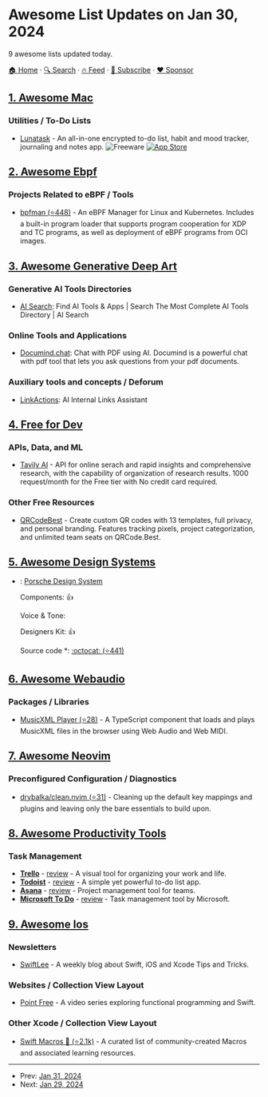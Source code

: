 # Awesome List Updates on Jan 30, 2024

9 awesome lists updated today.

[🏠 Home](/README.md) · [🔍 Search](https://www.trackawesomelist.com/search/) · [🔥 Feed](https://www.trackawesomelist.com/rss.xml) · [📮 Subscribe](https://trackawesomelist.us17.list-manage.com/subscribe?u=d2f0117aa829c83a63ec63c2f&id=36a103854c) · [❤️  Sponsor](https://github.com/sponsors/theowenyoung)



## [1. Awesome Mac](/content/jaywcjlove/awesome-mac/README.md)

### Utilities / To-Do Lists

*   [Lunatask](https://lunatask.app) - An all-in-one encrypted to-do list, habit and mood tracker, journaling and notes app. ![Freeware](https://jaywcjlove.github.io/sb/ico/min-free.svg "Freeware") [![App Store](https://jaywcjlove.github.io/sb/ico/min-app-store.svg "App Store Software")](https://apps.apple.com/us/app/lunatask-a-better-to-do-list/id1583719331?mt=12)

## [2. Awesome Ebpf](/content/zoidbergwill/awesome-ebpf/README.md)

### Projects Related to eBPF / Tools

*   [bpfman (⭐448)](https://github.com/bpfman/bpfman) - An eBPF Manager for Linux and Kubernetes. Includes a built-in program loader that supports program cooperation for XDP and TC programs, as well as deployment of eBPF programs from OCI images.

## [3. Awesome Generative Deep Art](/content/filipecalegario/awesome-generative-deep-art/README.md)

### Generative AI Tools Directories

*   [AI Search](https://ai-search.io): Find AI Tools & Apps | Search The Most Complete AI Tools Directory | AI Search

### Online Tools and Applications

*   [Documind.chat](https://documind.chat): Chat with PDF using AI. Documind is a powerful chat with pdf tool that lets you ask questions from your pdf documents.

### Auxiliary tools and concepts / Deforum

*   [LinkActions](https://linkactions.com): AI Internal Links Assistant

## [4. Free for Dev](/content/ripienaar/free-for-dev/README.md)

### APIs, Data, and ML

*   [Tavily AI](https://tavily.com/) - API for online serach and rapid insights and comprehensive research, with the capability of organization of research results. 1000 request/month for the Free tier with No credit card required.

### Other Free Resources

*   [QRCodeBest](https://qrcode.best/) - Create custom QR codes with 13 templates, full privacy, and personal branding. Features tracking pixels, project categorization, and unlimited team seats on QRCode.Best.

## [5. Awesome Design Systems](/content/alexpate/awesome-design-systems/README.md)

- : [Porsche Design System](https://designsystem.porsche.com)

  Components: 👍

  Voice & Tone: 

  Designers Kit: 👍

  Source code \*: [:octocat: (⭐441)](https://github.com/porsche-design-system/porsche-design-system)



## [6. Awesome Webaudio](/content/notthetup/awesome-webaudio/README.md)

### Packages / Libraries

*   [MusicXML Player (⭐28)](https://github.com/infojunkie/musicxml-player) - A TypeScript component that loads and plays MusicXML files in the browser using Web Audio and Web MIDI.

## [7. Awesome Neovim](/content/rockerBOO/awesome-neovim/README.md)

### Preconfigured Configuration / Diagnostics

*   [drybalka/clean.nvim (⭐31)](https://github.com/drybalka/clean.nvim) - Cleaning up the default key mappings and plugins and leaving only the bare essentials to build upon.

## [8. Awesome Productivity Tools](/content/ProductivityDirectory/awesome-productivity-tools/README.md)

### Task Management

*   **[Trello](https://trello.com)** - [review](https://productivity.directory/trello) - A visual tool for organizing your work and life.
*   **[Todoist](https://todoist.com)** - [review](https://productivity.directory/todoist) - A simple yet powerful to-do list app.
*   **[Asana](https://asana.com)** - [review](https://productivity.directory/asana) - Project management tool for teams.
*   **[Microsoft To Do](https://todo.microsoft.com)** - [review](https://productivity.directory/microsoft-todo) - Task management tool by Microsoft.

## [9. Awesome Ios](/content/vsouza/awesome-ios/README.md)

### Newsletters

*   [SwiftLee](https://www.avanderlee.com/) - A weekly blog about Swift, iOS and Xcode Tips and Tricks.

### Websites / Collection View Layout

*   [Point Free](https://www.pointfree.co/) - A video series exploring functional programming and Swift.

### Other Xcode / Collection View Layout

*   [Swift Macros 🚀 (⭐2.1k)](https://github.com/krzysztofzablocki/Swift-Macros) - A curated list of community-created Macros and associated learning resources.

---

- Prev: [Jan 31, 2024](/content/2024/01/31/README.md)
- Next: [Jan 29, 2024](/content/2024/01/29/README.md)